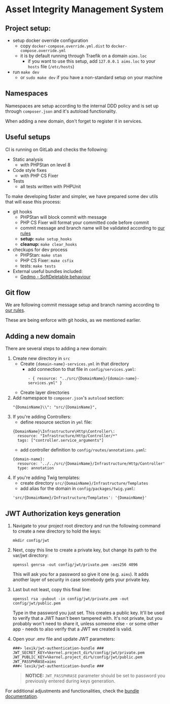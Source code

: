 # Asset Integrity Management System

## Project setup:
- setup docker override configuration
    - copy `docker-compose.override.yml.dist` to `docker-compose.override.yml`
    - it is by default running through Traefik on a domain `aims.loc`
        - if you want to use this setup, add `127.0.0.1 aims.loc` to your `hosts` file (`/etc/hosts`)
- run `make dev`
    - or `sudo make dev` if you have a non-standard setup on your machine
    
## Namespaces
Namespaces are setup according to the internal DDD policy and is set up through `composer.json` and it's autoload functionality.

When adding a new domain, don't forget to register it in services. 
    
## Useful setups
CI is running on GitLab and checks the following:
- Static analysis
    - with PHPStan on level 8
- Code style fixes
    - with PHP CS Fixer
- Tests
    - all tests written with PHPUnit

To make developing faster and simpler, we have prepared some dev utils that will ease this process:
- git hooks
    - PHPStan will block commit with message
    - PHP CS Fixer will format your committed code before commit
    - commit message and branch name will be validated according to [our rules](https://gitlab.com/asynclabs.co/knowledge/-/blob/master/Development/Git-flow.md)
    - **setup:** `make setup_hooks`
    - **cleanup:** `make clear_hooks`
- checkups for dev process
    - PHPStan: `make stan`
    - PHP CS Fixer: `make csfix`
    - tests: `make tests`
- External useful bundles included:
    - [Gedmo - SoftDeletable behaviour](https://github.com/Atlantic18/DoctrineExtensions/blob/v2.4.x/doc/softdeleteable.md#traits)

## Git flow
We are following commit message setup and branch naming according to [our rules](https://gitlab.com/asynclabs.co/knowledge/-/blob/master/Development/Git-flow.md).

These are being enforce with git hooks, as we mentioned earlier. 

## Adding a new domain
There are several steps to adding a new domain:
1. Create new directory in `src`
    - Create `{domain-name}-services.yml` in that directory
        - add connection to that file in `config/services.yaml`:
            ```
            - { resource: "../src/{DomainName}/{domain-name}-services.yml" }
            ```
    - Create layer directories
1. Add namespace to `composer.json`'s `autoload` section:
    ```
    "{DomainName}\\": "src/{DomainName}",
    ``` 
1. If you're adding Controllers:
    - define resource section in `yml` file:
    ```
    {DomainName}\Infrastructure\Http\Controller\:
      resource: "Infrastructure/Http/Controller/*"
      tags: ["controller.service_arguments"]
    ``` 
    - add controller definition to `config/routes/annotations.yaml`:
    ```
    {domain-name}:
      resource: '../../src/{DomainName}/Infrastructure/Http/Controller'
      type: annotation
    ```
1. If you're adding Twig templates:
    - create directory `src/{DomainName}/Infrastructure/Templates`
    - add alias for the domain in `config/packages/twig.yaml`:
    ```
    'src/{DomainName}/Infrastructure/Templates': '{DomainName}'
    ```
## JWT Authorization keys generation

1. Navigate to your project root directory and run the following command to create a  new directory to hold the keys:
    ```shell script
    mkdir config/jwt
    ```

2. Next, copy this line to create a private key, but change its path to the var/jwt directory:
    ```
    openssl genrsa -out config/jwt/private.pem -aes256 4096
    ```
    This will ask you for a password so give it one (e.g. `aims`). It adds another layer of security in case somebody gets your private key.

3. Last but not least, copy this final line:
    ```
    openssl rsa -pubout -in config/jwt/private.pem -out config/jwt/public.pem
    ```
    Type in the password you just set. This creates a public key. It'll be used to verify that a JWT hasn't been tampered with. It's not private, but you probably won't need to share it, unless someone else - or some other app - needs to also verify that a JWT we created is valid. 

4. Open your .env file and update JWT parameters:
    ```dotenv
    ###> lexik/jwt-authentication-bundle ###
    JWT_SECRET_KEY=%kernel.project_dir%/config/jwt/private.pem
    JWT_PUBLIC_KEY=%kernel.project_dir%/config/jwt/public.pem
    JWT_PASSPHRASE=aims
    ###< lexik/jwt-authentication-bundle ###
    ```
   > **NOTICE:** `JWT_PASSPHRASE` parameter should be set to password you previously entered during keys generation.

For additional adjustments and functionalities, check the [bundle documentation](https://github.com/lexik/LexikJWTAuthenticationBundle).
